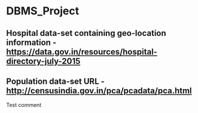 # DBMS_Project

## Hospital data-set containing geo-location information - https://data.gov.in/resources/hospital-directory-july-2015

## Population data-set URL - http://censusindia.gov.in/pca/pcadata/pca.html

Test comment
